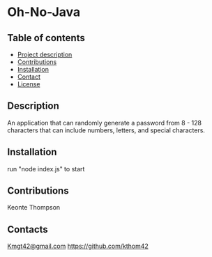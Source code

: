 # Oh-No-Java

## Table of contents

- [Project description](#Description)
- [Contributions](#Contributions)
- [Installation](#Installation)
- [Contact](#Contact)
- [License](#License)

## Description

An application that can randomly generate a password from 8 - 128 characters that can include numbers, letters, and special characters.

## Installation

run "node index.js" to start

## Contributions

Keonte Thompson

## Contacts

Kmgt42@gmail.com
https://github.com/kthom42

